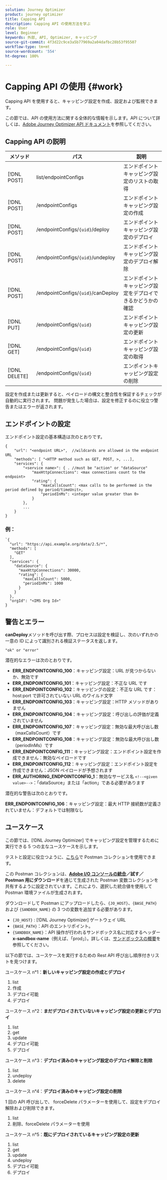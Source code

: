 ```yaml
---
solution: Journey Optimizer
product: journey optimizer
title: Capping API
description: Capping API の使用方法を学ぶ
role: User
level: Beginner
keywords: 外部, API, Optimizer, キャッピング
source-git-commit: 4f3d22c9ce3a5b77969a2a04dafbc28b53f95507
workflow-type: tm+mt
source-wordcount: '554'
ht-degree: 100%

---
```



# Capping API の使用 {#work}

Capping API を使用すると、キャッピング設定を作成、設定および監視できます。

この節では、API の使用方法に関する全体的な情報を示します。API について詳しくは、[Adobe Journey Optimizer API ドキュメント](https://developer.adobe.com/journey-optimizer-apis/)を参照してください。

## Capping API の説明

| メソッド | パス | 説明 |
|---|---|---|
| [!DNL POST] | list/endpointConfigs | エンドポイントキャッピング設定のリストの取得 |
| [!DNL POST] | /endpointConfigs | エンドポイントキャッピング設定の作成 |
| [!DNL POST] | /endpointConfigs/`{uid}`/deploy | エンドポイントキャッピング設定のデプロイ |
| [!DNL POST] | /endpointConfigs/`{uid}`/undeploy | エンドポイントキャッピング設定のデプロイ解除 |
| [!DNL POST] | /endpointConfigs/`{uid}`/canDeploy | エンドポイントキャッピング設定をデプロイできるかどうかの確認 |
| [!DNL PUT] | /endpointConfigs/`{uid}` | エンドポイントキャッピング設定の更新 |
| [!DNL GET] | /endpointConfigs/`{uid}` | エンドポイントキャッピング設定の取得 |
| [!DNL DELETE] | /endpointConfigs/`{uid}` | エンポイントキャッピング設定の削除 |

設定を作成または更新すると、ペイロードの構文と整合性を保証するチェックが自動的に実行されます。
問題が発生した場合は、設定を修正するのに役立つ警告またはエラーが返されます。

## エンドポイントの設定

エンドポイント設定の基本構造は次のとおりです。

```
{
    "url": "<endpoint URL>",  //wildcards are allowed in the endpoint URL
    "methods": [ "<HTTP method such as GET, POST, >, ...],
    "services": {
        "<service name>": { . //must be "action" or "dataSource" 
            "maxHttpConnections": <max connections count to the endpoint>
            "rating": {          
                "maxCallsCount": <max calls to be performed in the period defined by period/timeUnit>,
                "periodInMs": <integer value greater than 0>
            }
        },
        ...
    }
}
```

### 例：

```
`{
  "url": "https://api.example.org/data/2.5/*",
  "methods": [
    "GET"
  ],
  "services": {
    "dataSource": {
      "maxHttpConnections": 30000,
      "rating": {
        "maxCallsCount": 5000,
        "periodInMs": 1000
      }
    }
  },
  "orgId": "<IMS Org Id>"
}
```

## 警告とエラー

**canDeploy**&#x200B;メソッドを呼び出す際、プロセスは設定を検証し、次のいずれかの一意の ID によって識別される検証ステータスを返します。

```
"ok" or "error"
```

潜在的なエラーは次のとおりです。

* **ERR_ENDPOINTCONFIG_100**：キャッピング設定：URL が見つからないか、無効です
* **ERR_ENDPOINTCONFIG_101**：キャッピング設定：不正な URL です
* **ERR_ENDPOINTCONFIG_102**：キャッピングの設定：不正な URL です：host:port で許可されていない URL のワイルド文字
* **ERR_ENDPOINTCONFIG_103**：キャッピング設定：HTTP メソッドがありません
* **ERR_ENDPOINTCONFIG_104**：キャッピング設定：呼び出しの評価が定義されていません
* **ERR_ENDPOINTCONFIG_107**：キャッピング設定：無効な最大呼び出し数（maxCallsCount）です
* **ERR_ENDPOINTCONFIG_108**：キャッピング設定：無効な最大呼び出し数（periodInMs）です
* **ERR_ENDPOINTCONFIG_111**：キャッピング設定：エンドポイント設定を作成できません：無効なペイロードです
* **ERR_ENDPOINTCONFIG_112**：キャッピング設定：エンドポイント設定を作成できません：JSON ペイロードが予想されます
* **ERR_AUTHORING_ENDPOINTCONFIG_1**：無効なサービス名 `<!--<given value>-->`：「dataSource」または「action」である必要があります

潜在的な警告は次のとおりです。

**ERR_ENDPOINTCONFIG_106**：キャッピング設定：最大 HTTP 接続数が定義されていません：デフォルトでは制限なし

## ユースケース

この節では、[!DNL Journey Optimizer] でキャッピング設定を管理するために実行できる 5 つの主なユースケースを示します。

テストと設定に役立つように、[こちら](https://raw.githubusercontent.com/AdobeDocs/JourneyAPI/master/postman-collections/Journey-Orchestration_Capping-API_postman-collection.json)で Postman コレクションを使用できます。

この Postman コレクションは、__[Adobe I/O コンソールの統合](https://console.adobe.io/integrations)／試す／Postman 用にダウンロード__&#x200B;を通じて生成された Postman 変数コレクションを共有するように設定されています。これにより、選択した統合値を使用して Postman 環境ファイルが生成されます。

ダウンロードして Postman にアップロードしたら、`{JO_HOST}`、`{BASE_PATH}` および `{SANDBOX_NAME}` の 3 つの変数を追加する必要があります。
* `{JO_HOST}` : [!DNL Journey Optimizer] ゲートウェイ URL
* `{BASE_PATH}`：API のエントリポイント。
* `{SANDBOX_NAME}`：API 操作が行われるサンドボックス名に対応するヘッダー **x-sandbox-name**（例えば、「prod」）。詳しくは、[サンドボックスの概要](https://experienceleague.adobe.com/docs/experience-platform/sandbox/home.html?lang=ja)を参照してください。

以下の節では、ユースケースを実行するための Rest API 呼び出し順序付きリストを見つけます。

ユースケース n°1：**新しいキャッピング設定の作成とデプロイ**

1. list
1. 作成
1. デプロイ可能
1. デプロイ

ユースケース n°2：**まだデプロイされていないキャッピング設定の更新とデプロイ**

1. list
1. get
1. update
1. デプロイ可能
1. デプロイ

ユースケース n°3：**デプロイ済みのキャッピング設定のデプロイ解除と削除**

1. list
1. undeploy
1. delete

ユースケース n°4：**デプロイ済みのキャッピング設定の削除**

1 回の API 呼び出しで、 forceDelete パラメーターを使用して、設定をデプロイ解除および削除できます。
1. list
1. 削除、forceDelete パラメーターを使用

ユースケース n°5：**既にデプロイされているキャッピング設定の更新**

1. list
1. get
1. update
1. undeploy
1. デプロイ可能
1. デプロイ
